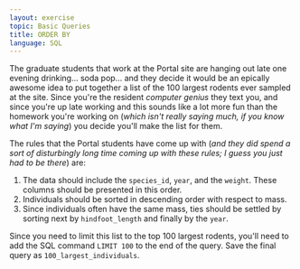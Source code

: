 ```yaml
---
layout: exercise
topic: Basic Queries
title: ORDER BY
language: SQL
---
```


The graduate students that work at the Portal site are hanging out late
one evening drinking... soda pop... and they decide it would be an
epically awesome idea to put together a list of the 100 largest rodents
ever sampled at the site. Since you're the resident *computer genius*
they text you, and since you're up late working and this sounds like a
lot more fun than the homework you're working on (*which isn't really
saying much, if you know what I'm saying*) you decide you'll make the
list for them.

The rules that the Portal students have come up with (*and they did spend
a sort of disturbingly long time coming up with these rules; I guess you
just had to be there*) are:

1.  The data should include the `species_id`, `year`, and the `weight`.
    These columns should be presented in this order.
2.  Individuals should be sorted in descending order with respect to
    mass.
3.  Since individuals often have the same mass, ties should be settled by
    sorting next by `hindfoot_length` and finally by the `year`.

Since you need to limit this list to the top 100 largest rodents, you'll need to
add the SQL command `LIMIT 100` to the end of the query. Save the final query as
`100_largest_individuals`.
